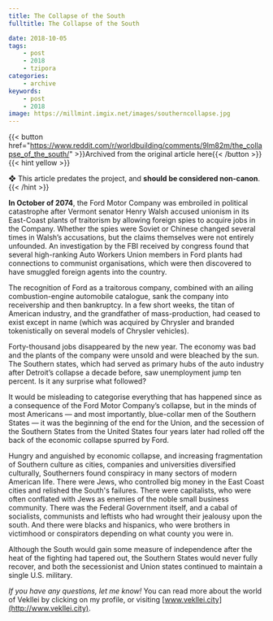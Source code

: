 ```yaml
---
title: The Collapse of the South
fulltitle: The Collapse of the South

date: 2018-10-05
tags:
    - post
    - 2018
    - tzipora
categories:
    - archive
keywords:
    - post
    - 2018
image: https://millmint.imgix.net/images/southerncollapse.jpg
---
```

{{< button href="https://www.reddit.com/r/worldbuilding/comments/9lm82m/the_collapse_of_the_south/" >}}Archived from the original article here{{< /button >}}
{{< hint yellow >}}

❖ This article predates the project, and **should be considered non-canon**.
{{< /hint >}}

**In October of 2074**, the Ford Motor Company was embroiled in political catastrophe after Vermont senator Henry Walsh accused unionism in its East-Coast plants of traitorism by allowing foreign spies to acquire jobs in the Company. Whether the spies were Soviet or Chinese changed several times in Walsh’s accusations, but the claims themselves were not entirely unfounded. An investigation by the FBI received by congress found that several high-ranking Auto Workers Union members in Ford plants had connections to communist organisations, which were then discovered to have smuggled foreign agents into the country.

The recognition of Ford as a traitorous company, combined with an ailing combustion-engine automobile catalogue, sank the company into receivership and then bankruptcy. In a few short weeks, the titan of American industry, and the grandfather of mass-production, had ceased to exist except in name (which was acquired by Chrysler and branded tokenistically on several models of Chrysler vehicles).

Forty-thousand jobs disappeared by the new year. The economy was bad and the plants of the company were unsold and were bleached by the sun. The Southern states, which had served as primary hubs of the auto industry after Detroit’s collapse a decade before, saw unemployment jump ten percent. Is it any surprise what followed?

It would be misleading to categorise everything that has happened since as a consequence of the Ford Motor Company’s collapse, but in the minds of most Americans  —  and most importantly, blue-collar men of the Southern States  —  it was the beginning of the end for the Union, and the secession of the Southern States from the United States four years later had rolled off the back of the economic collapse spurred by Ford.

Hungry and anguished by economic collapse, and increasing fragmentation of Southern culture as cities, companies and universities diversified culturally, Southerners found conspiracy in many sectors of modern American life. There were Jews, who controlled big money in the East Coast cities and relished the South's failures. There were capitalists, who were often conflated with Jews as enemies of the noble small business community. There was the Federal Government itself, and a cabal of socialists, communists and leftists who had wrought their jealousy upon the south. And there were blacks and hispanics, who were brothers in victimhood or conspirators depending on what county you were in.

Although the South would gain some measure of independence after the heat of the fighting had tapered out, the Southern States would never fully recover, and both the secessionist and Union states continued to maintain a single U.S. military.

*If you have any questions, let me know!* You can read more about the world of Vekllei by clicking on my profile, or visiting [www.vekllei.city](http://www.vekllei.city).
